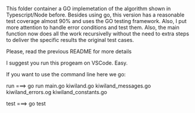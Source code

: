 This folder container a GO implemetation of the algorithm shown in Typescript/Node before.
Besides using go, this version has a reasonable test coverage almost 90% and uses the GO testing framework.
Also, I put more attention to handle error conditions and test them.
Also, the main function now does all the work recursivelly without the need to extra steps to deliver
the specific results the original test cases.

Please, read the previous README for more details


I suggest you run this progeam on VSCode. Easy.

If you want to use the command line here we go:


run ===> go run main.go kiwiland.go kiwiland_messages.go kiwiland_errors.og kiwiland_constants.go

test ===> go test

